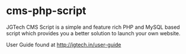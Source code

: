 # cms-php-script
JGTech CMS Script is a simple and feature rich PHP and MySQL based script which provides you a better solution to launch your own website.

User Guide found at http://jgtech.in/user-guide
